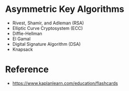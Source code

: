 # Asymmetric Key Algorithms

* Rivest, Shamir, and Adleman (RSA)
* Elliptic Curve Cryptosystem (ECC)
* Diffie-Hellman
* El Gamal
* Digital Signature Algorithm (DSA)
* Knapsack

# Reference
* https://www.kaplanlearn.com/education/flashcards
